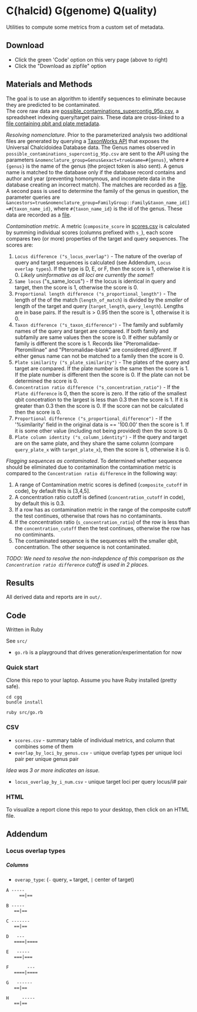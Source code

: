 # C(halcid) G(genome) Q(uality)

Utilities to compute some metrics from a custom set of metadata.

## Download

* Click the green 'Code' option on this very page (above to right)
* Click the "Download as zipfile" option

## Materials and Methods

The goal is to use an algorithm to identify sequences to eliminate because they are predicted to be contaminated.  
The core raw data are [possible_contaminations_supercontig_95p.csv](data/working/possible_contaminations_supercontig_95p.csv), a spreadsheet indexing query/target pairs. These data are cross-linked to a [file containing qbit and plate metadata](data/working/plates.csv). 

_Resolving nomenclature_. Prior to the parameterized analysis two additional files are generated by querying a [TaxonWorks API](https://sfg.taxonworks.org/api/v1/) that exposes the Universal Chalcidoidea Database data. The Genus names observed in `possible_contaminations_supercontig_95p.csv` are sent to the API using the parameters `&nomenclature_group=Genus&exact=true&name=#{genus}`, where `#{genus}` is the name of the genus (the project token is also sent). A genus name is matched to the database only if the database record contains and author and year (preventing homonymous, and incomplete data in the database creating an incorrect match). The matches are recorded as a [file](data/working/dervied/ucd_genus_ids.csv). A second pass is used to determine the family of the genus in question, the parameter queries are `&ancestors=true&nomenclature_group=FamilyGroup::Family&taxon_name_id[]=#{taxon_name_id}`, where `#{taxon_name_id}` is the id of the genus. These data are recorded as a [file](data/working/derived/family_metadata.json).

_Contamination metric_. A metric (`composite_score` in [scores.csv](out/csv/scores.csv) is calculated by summing individual scores (columns prefixed with `s_`), each score compares two (or more) properties of the target and query sequences. The scores are:

1. `Locus difference ("s_locus_overlap")` - The nature of the overlap of query and target sequences is calculated (see Addendum, `Locus overlap types`).  If the type is D, E, or F, then the score is 1, otherwise it is 0.  _Likely uninformative as all loci are currently the same!!_
2. `Same locus` ("s_same_locus") - If the locus is identical in query and target, then the score is 1, otherwise the score is 0.
3. `Proportional length difference ("s_proportional_length")` - The length of the of the match (`length_of_match`) is divided by the _smaller_ of  length of the target and query (`target_length`, `query_length`). Lengths are in base pairs. If the result is > 0.95 then the score is 1, otherwise it is 0.  
4. `Taxon difference ("s_taxon_difference")` - The family and subfamily names of the query and target are compared.  If both family and subfamily are same values then the score is 0.  If either subfamily or family is different the score is 1. Records like "Pteromalidae-Pteromilinae" and "Pteromalidae-blank" are considered _different_.  If either genus name can not be matched to a family then the score is 0.
5. `Plate similarity ("s_plate_similarity")` - The plates of the query and target are compared. If the plate number is the same then the score is 1.  If the plate number is different then the score is 0.  If the plate can not be determined the score is 0.
6. `Concentration ratio difference ("s_concentration_ratio")` - If the `Plate difference` is 0, then the score is zero.  If the ratio of the smallest qbit concetration to the largest is less than 0.3 then the score is 1.  If it is greater than 0.3 then the score is 0.  If the score can not be calculated then the score is 0.
7. `Proportional difference ("s_proportional_difference")` - If the '%similarity' field in the original data is == '100.00' then the score is 1.  If it is some other value (including not being provided) then the score is 0.
8. `Plate column identity ("s_column_identity")` - If the query and target are on the same plate, and they share the same column (compare `query_plate_x` with `target_plate_x`), then the score is 1, otherwise it is 0. 

_Flagging sequences as contaminated_. To determined whether sequence should be eliminated due to contamination the contamination metric is compared to the `Concentration ratio difference` in the following way:
1. A range of Contamination metric scores is defined (`composite_cutoff` in code), by default this is [3,4,5].
2. A concentration ratio cutoff is defined (`concentration_cutoff` in code), by default this is 0.3.
3. If a row has as contamination metric in the range of the composite cutoff the test continues, otherwise that rows has no contaminants.
4. If the concentration ratio (`s_concentration_ratio`) of the row is less than the `concentration_cutoff` then the test continues, otherwise the row has no contiminants.
5. The contaminated sequence is the sequences with the smaller qbit, concentration.  The other sequence is not contaminated.

_TODO: We need to resolve the non-indepdence of this comparison as the `Concentration ratio difference` cutoff is used in 2 places._

## Results

All derived data and reports are in `out/`.

## Code

Written in Ruby

See `src/`

* `go.rb` is a playground that drives generation/experimentation for now 

### Quick start

Clone this repo to your laptop.  Assume you have Ruby installed (pretty safe).

```
cd cgq
bundle install

ruby src/go.rb
```

### CSV
* `scores.csv` - summary table of individual metrics, and column that combines some of them
* `overlap_by_loci_by_genus.csv` - unique overlap types per unique loci pair per unique genus pair

_Idea was 3 or more indicates an issue._
* `locus_overlap_by_i_num.csv` - unique target loci per query locus/i# pair 

### HTML
To visualize a report clone this repo to your desktop, then click on an HTML file.

## Addendum 

### Locus overlap types

##### Columns
* `overap_type`: (`-` query, `=` target, `|` center of target)
```
A -----
     ==|==

B ----- 
   ==|==

C ------- 
   ==|==

D   --- 
   ====|====

E   ----- 
   ===|===

F       --- 
   ====|====

G   ------
   ==|== 

H     -----
   ==|== 
``` 

